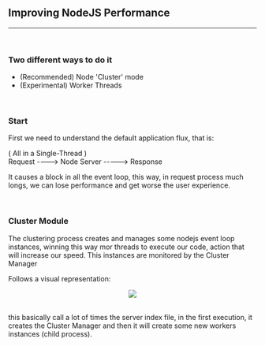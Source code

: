 ## Improving NodeJS Performance
<hr>
<br>

### Two different ways to do it

- (Recommended) Node 'Cluster' mode
- (Experimental) Worker Threads
  
<br>

### Start

First we need to understand the default application flux, that is:

( All in a Single-Thread ) <br>
Request ----> Node Server -----> Response

It causes a block in all the event loop, this way, in request process much longs, we can lose performance and get worse the user experience.

<br>

### Cluster Module

The clustering process creates and manages some nodejs event loop instances, winning this way mor threads to execute our code, action that will increase our speed. This instances are monitored by the Cluster Manager

Follows a visual representation:

<div align="center">
<img src="https://miro.medium.com/max/412/1*1dzWfKzhph6oFhPjqj6x2g.png">
</div>

<br>

this basically call a lot of times the server index file, in the first execution, it creates the Cluster Manager and then it will create some new workers instances (child process).